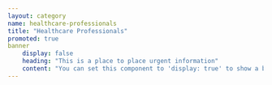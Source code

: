 ```yaml
---
layout: category
name: healthcare-professionals
title: "Healthcare Professionals"
promoted: true
banner
    display: false
    heading: "This is a place to place urgent information"
    content: "You can set this component to 'display: true' to show a banner at the top of the page."
---
```

